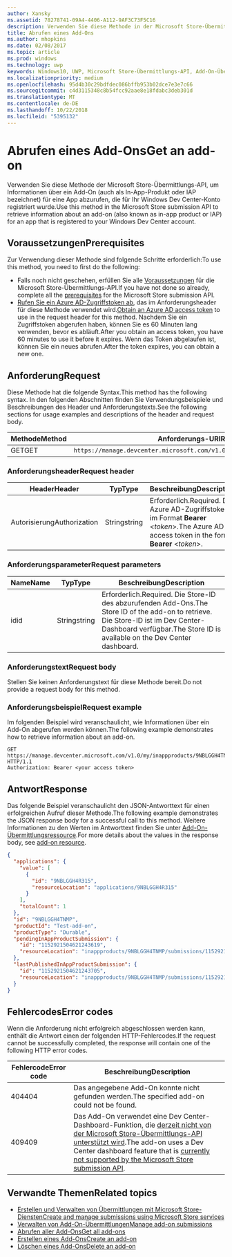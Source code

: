 ```yaml
---
author: Xansky
ms.assetid: 78278741-09A4-4406-A112-9AF3C73F5C16
description: Verwenden Sie diese Methode in der Microsoft Store-Übermittlungs-API, um Informationen über ein Add-On für eine App abzurufen, die für Ihr Windows Dev Center-Konto registriert wurde.
title: Abrufen eines Add-Ons
ms.author: mhopkins
ms.date: 02/08/2017
ms.topic: article
ms.prod: windows
ms.technology: uwp
keywords: Windows10, UWP, Microsoft Store-Übermittlungs-API, Add-On-Übermittlung, In-App-Produkt, IAP
ms.localizationpriority: medium
ms.openlocfilehash: 95d4b30c29bdfdec086bffb953b02dce7e3e7c66
ms.sourcegitcommit: c4d3115348c8b54fcc92aae8e18fdabc3deb301d
ms.translationtype: MT
ms.contentlocale: de-DE
ms.lasthandoff: 10/22/2018
ms.locfileid: "5395132"
---
```

# <a name="get-an-add-on"></a><span data-ttu-id="31917-104">Abrufen eines Add-Ons</span><span class="sxs-lookup"><span data-stu-id="31917-104">Get an add-on</span></span>

<span data-ttu-id="31917-105">Verwenden Sie diese Methode der Microsoft Store-Übermittlungs-API, um Informationen über ein Add-On (auch als In-App-Produkt oder IAP bezeichnet) für eine App abzurufen, die für Ihr Windows Dev Center-Konto registriert wurde.</span><span class="sxs-lookup"><span data-stu-id="31917-105">Use this method in the Microsoft Store submission API to retrieve information about an add-on (also known as in-app product or IAP) for an app that is registered to your Windows Dev Center account.</span></span>

## <a name="prerequisites"></a><span data-ttu-id="31917-106">Voraussetzungen</span><span class="sxs-lookup"><span data-stu-id="31917-106">Prerequisites</span></span>

<span data-ttu-id="31917-107">Zur Verwendung dieser Methode sind folgende Schritte erforderlich:</span><span class="sxs-lookup"><span data-stu-id="31917-107">To use this method, you need to first do the following:</span></span>

* <span data-ttu-id="31917-108">Falls noch nicht geschehen, erfüllen Sie alle [Voraussetzungen](create-and-manage-submissions-using-windows-store-services.md#prerequisites) für die Microsoft Store-Übermittlungs-API.</span><span class="sxs-lookup"><span data-stu-id="31917-108">If you have not done so already, complete all the [prerequisites](create-and-manage-submissions-using-windows-store-services.md#prerequisites) for the Microsoft Store submission API.</span></span>
* <span data-ttu-id="31917-109">[Rufen Sie ein Azure AD-Zugriffstoken ab](create-and-manage-submissions-using-windows-store-services.md#obtain-an-azure-ad-access-token), das im Anforderungsheader für diese Methode verwendet wird.</span><span class="sxs-lookup"><span data-stu-id="31917-109">[Obtain an Azure AD access token](create-and-manage-submissions-using-windows-store-services.md#obtain-an-azure-ad-access-token) to use in the request header for this method.</span></span> <span data-ttu-id="31917-110">Nachdem Sie ein Zugriffstoken abgerufen haben, können Sie es 60 Minuten lang verwenden, bevor es abläuft.</span><span class="sxs-lookup"><span data-stu-id="31917-110">After you obtain an access token, you have 60 minutes to use it before it expires.</span></span> <span data-ttu-id="31917-111">Wenn das Token abgelaufen ist, können Sie ein neues abrufen.</span><span class="sxs-lookup"><span data-stu-id="31917-111">After the token expires, you can obtain a new one.</span></span>

## <a name="request"></a><span data-ttu-id="31917-112">Anforderung</span><span class="sxs-lookup"><span data-stu-id="31917-112">Request</span></span>

<span data-ttu-id="31917-113">Diese Methode hat die folgende Syntax.</span><span class="sxs-lookup"><span data-stu-id="31917-113">This method has the following syntax.</span></span> <span data-ttu-id="31917-114">In den folgenden Abschnitten finden Sie Verwendungsbeispiele und Beschreibungen des Header und Anforderungstexts.</span><span class="sxs-lookup"><span data-stu-id="31917-114">See the following sections for usage examples and descriptions of the header and request body.</span></span>

| <span data-ttu-id="31917-115">Methode</span><span class="sxs-lookup"><span data-stu-id="31917-115">Method</span></span> | <span data-ttu-id="31917-116">Anforderungs-URI</span><span class="sxs-lookup"><span data-stu-id="31917-116">Request URI</span></span>                                                      |
|--------|------------------------------------------------------------------|
| <span data-ttu-id="31917-117">GET</span><span class="sxs-lookup"><span data-stu-id="31917-117">GET</span></span>    | ```https://manage.devcenter.microsoft.com/v1.0/my/inappproducts/{inAppProductId}``` |


### <a name="request-header"></a><span data-ttu-id="31917-118">Anforderungsheader</span><span class="sxs-lookup"><span data-stu-id="31917-118">Request header</span></span>

| <span data-ttu-id="31917-119">Header</span><span class="sxs-lookup"><span data-stu-id="31917-119">Header</span></span>        | <span data-ttu-id="31917-120">Typ</span><span class="sxs-lookup"><span data-stu-id="31917-120">Type</span></span>   | <span data-ttu-id="31917-121">Beschreibung</span><span class="sxs-lookup"><span data-stu-id="31917-121">Description</span></span>                                                                 |
|---------------|--------|-----------------------------------------------------------------------------|
| <span data-ttu-id="31917-122">Autorisierung</span><span class="sxs-lookup"><span data-stu-id="31917-122">Authorization</span></span> | <span data-ttu-id="31917-123">String</span><span class="sxs-lookup"><span data-stu-id="31917-123">string</span></span> | <span data-ttu-id="31917-124">Erforderlich.</span><span class="sxs-lookup"><span data-stu-id="31917-124">Required.</span></span> <span data-ttu-id="31917-125">Das Azure AD-Zugriffstoken im Format **Bearer** &lt;*token*&gt;.</span><span class="sxs-lookup"><span data-stu-id="31917-125">The Azure AD access token in the form **Bearer** &lt;*token*&gt;.</span></span> |


### <a name="request-parameters"></a><span data-ttu-id="31917-126">Anforderungsparameter</span><span class="sxs-lookup"><span data-stu-id="31917-126">Request parameters</span></span>

| <span data-ttu-id="31917-127">Name</span><span class="sxs-lookup"><span data-stu-id="31917-127">Name</span></span>        | <span data-ttu-id="31917-128">Typ</span><span class="sxs-lookup"><span data-stu-id="31917-128">Type</span></span>   | <span data-ttu-id="31917-129">Beschreibung</span><span class="sxs-lookup"><span data-stu-id="31917-129">Description</span></span>                                                                 |
|---------------|--------|-----------------------------------------------------------------------------|
| <span data-ttu-id="31917-130">id</span><span class="sxs-lookup"><span data-stu-id="31917-130">id</span></span> | <span data-ttu-id="31917-131">String</span><span class="sxs-lookup"><span data-stu-id="31917-131">string</span></span> | <span data-ttu-id="31917-132">Erforderlich.</span><span class="sxs-lookup"><span data-stu-id="31917-132">Required.</span></span> <span data-ttu-id="31917-133">Die Store-ID des abzurufenden Add-Ons.</span><span class="sxs-lookup"><span data-stu-id="31917-133">The Store ID of the add-on to retrieve.</span></span> <span data-ttu-id="31917-134">Die Store-ID ist im Dev Center-Dashboard verfügbar.</span><span class="sxs-lookup"><span data-stu-id="31917-134">The Store ID is available on the Dev Center dashboard.</span></span>  |


### <a name="request-body"></a><span data-ttu-id="31917-135">Anforderungstext</span><span class="sxs-lookup"><span data-stu-id="31917-135">Request body</span></span>

<span data-ttu-id="31917-136">Stellen Sie keinen Anforderungstext für diese Methode bereit.</span><span class="sxs-lookup"><span data-stu-id="31917-136">Do not provide a request body for this method.</span></span>


### <a name="request-example"></a><span data-ttu-id="31917-137">Anforderungsbeispiel</span><span class="sxs-lookup"><span data-stu-id="31917-137">Request example</span></span>

<span data-ttu-id="31917-138">Im folgenden Beispiel wird veranschaulicht, wie Informationen über ein Add-On abgerufen werden können.</span><span class="sxs-lookup"><span data-stu-id="31917-138">The following example demonstrates how to retrieve information about an add-on.</span></span>

```
GET https://manage.devcenter.microsoft.com/v1.0/my/inappproducts/9NBLGGH4TNMP HTTP/1.1
Authorization: Bearer <your access token>
```

## <a name="response"></a><span data-ttu-id="31917-139">Antwort</span><span class="sxs-lookup"><span data-stu-id="31917-139">Response</span></span>

<span data-ttu-id="31917-140">Das folgende Beispiel veranschaulicht den JSON-Antworttext für einen erfolgreichen Aufruf dieser Methode.</span><span class="sxs-lookup"><span data-stu-id="31917-140">The following example demonstrates the JSON response body for a successful call to this method.</span></span> <span data-ttu-id="31917-141">Weitere Informationen zu den Werten im Antworttext finden Sie unter [Add-On-Übermittlungsressource](manage-add-ons.md#add-on-object).</span><span class="sxs-lookup"><span data-stu-id="31917-141">For more details about the values in the response body, see [add-on resource](manage-add-ons.md#add-on-object).</span></span>

```json
{
  "applications": {
    "value": [
      {
        "id": "9NBLGGH4R315",
        "resourceLocation": "applications/9NBLGGH4R315"
      }
    ],
    "totalCount": 1
  },
  "id": "9NBLGGH4TNMP",
  "productId": "Test-add-on",
  "productType": "Durable",
  "pendingInAppProductSubmission": {
    "id": "1152921504621243619",
    "resourceLocation": "inappproducts/9NBLGGH4TNMP/submissions/1152921504621243619"
  },
  "lastPublishedInAppProductSubmission": {
    "id": "1152921504621243705",
    "resourceLocation": "inappproducts/9NBLGGH4TNMP/submissions/1152921504621243705"
  }
}
```

## <a name="error-codes"></a><span data-ttu-id="31917-142">Fehlercodes</span><span class="sxs-lookup"><span data-stu-id="31917-142">Error codes</span></span>

<span data-ttu-id="31917-143">Wenn die Anforderung nicht erfolgreich abgeschlossen werden kann, enthält die Antwort einen der folgenden HTTP-Fehlercodes.</span><span class="sxs-lookup"><span data-stu-id="31917-143">If the request cannot be successfully completed, the response will contain one of the following HTTP error codes.</span></span>

| <span data-ttu-id="31917-144">Fehlercode</span><span class="sxs-lookup"><span data-stu-id="31917-144">Error code</span></span> |  <span data-ttu-id="31917-145">Beschreibung</span><span class="sxs-lookup"><span data-stu-id="31917-145">Description</span></span>   |
|--------|------------------|
| <span data-ttu-id="31917-146">404</span><span class="sxs-lookup"><span data-stu-id="31917-146">404</span></span>  | <span data-ttu-id="31917-147">Das angegebene Add-On konnte nicht gefunden werden.</span><span class="sxs-lookup"><span data-stu-id="31917-147">The specified add-on could not be found.</span></span> |
| <span data-ttu-id="31917-148">409</span><span class="sxs-lookup"><span data-stu-id="31917-148">409</span></span>  | <span data-ttu-id="31917-149">Das Add-On verwendet eine Dev Center-Dashboard-Funktion, die [derzeit nicht von der Microsoft Store-Übermittlungs-API unterstützt wird](create-and-manage-submissions-using-windows-store-services.md#not_supported).</span><span class="sxs-lookup"><span data-stu-id="31917-149">The add-on uses a Dev Center dashboard feature that is [currently not supported by the Microsoft Store submission API](create-and-manage-submissions-using-windows-store-services.md#not_supported).</span></span>  |


## <a name="related-topics"></a><span data-ttu-id="31917-150">Verwandte Themen</span><span class="sxs-lookup"><span data-stu-id="31917-150">Related topics</span></span>

* [<span data-ttu-id="31917-151">Erstellen und Verwalten von Übermittlungen mit Microsoft Store-Diensten</span><span class="sxs-lookup"><span data-stu-id="31917-151">Create and manage submissions using Microsoft Store services</span></span>](create-and-manage-submissions-using-windows-store-services.md)
* [<span data-ttu-id="31917-152">Verwalten von Add-On-Übermittlungen</span><span class="sxs-lookup"><span data-stu-id="31917-152">Manage add-on submissions</span></span>](manage-add-on-submissions.md)
* [<span data-ttu-id="31917-153">Abrufen aller Add-Ons</span><span class="sxs-lookup"><span data-stu-id="31917-153">Get all add-ons</span></span>](get-all-add-ons.md)
* [<span data-ttu-id="31917-154">Erstellen eines Add-Ons</span><span class="sxs-lookup"><span data-stu-id="31917-154">Create an add-on</span></span>](create-an-add-on.md)
* [<span data-ttu-id="31917-155">Löschen eines Add-Ons</span><span class="sxs-lookup"><span data-stu-id="31917-155">Delete an add-on</span></span>](delete-an-add-on.md)
